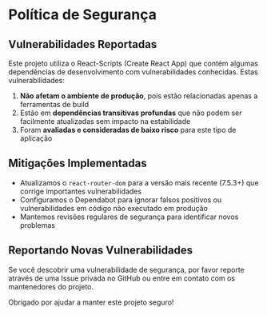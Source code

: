 # Política de Segurança

## Vulnerabilidades Reportadas

Este projeto utiliza o React-Scripts (Create React App) que contém algumas dependências de desenvolvimento com vulnerabilidades conhecidas. Estas vulnerabilidades:

1. **Não afetam o ambiente de produção**, pois estão relacionadas apenas a ferramentas de build
2. Estão em **dependências transitivas profundas** que não podem ser facilmente atualizadas sem impacto na estabilidade
3. Foram **avaliadas e consideradas de baixo risco** para este tipo de aplicação

## Mitigações Implementadas

- Atualizamos o `react-router-dom` para a versão mais recente (7.5.3+) que corrige importantes vulnerabilidades
- Configuramos o Dependabot para ignorar falsos positivos ou vulnerabilidades em código não executado em produção
- Mantemos revisões regulares de segurança para identificar novos problemas

## Reportando Novas Vulnerabilidades

Se você descobrir uma vulnerabilidade de segurança, por favor reporte através de uma Issue privada no GitHub ou entre em contato com os mantenedores do projeto.

Obrigado por ajudar a manter este projeto seguro!
